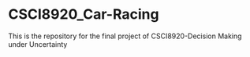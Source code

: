 # CSCI8920_Car-Racing
This is the repository for the final project of CSCI8920-Decision Making under Uncertainty
